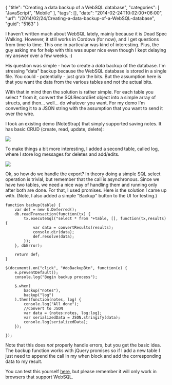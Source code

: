 {
	"title": "Creating a data backup of a WebSQL database",
	"categories": [
		"JavaScript",
		"Mobile"
	],
	"tags": [],
	"date": "2014-02-24T10:02:00+06:00",
	"url": "/2014/02/24/Creating-a-data-backup-of-a-WebSQL-database",
	"guid": "5163"
}

<p>
I haven't written much about WebSQL lately, mainly because it is Dead Spec Walking. However, it still works in Cordova (for now), and I get questions from time to time. This one in particular was kind of interesting. Plus, the guy asking me for help with this was super nice even though I kept delaying my answer over a few weeks. :)
</p>
<!--more-->
<p>
His question was simple - how to create a <i>data</i> backup of the database. I'm stressing "data" backup because the WebSQL database is stored in a single file. You could - potentially - just grab the bits. But the assumption here is that you want the data from the various tables and not the actual bits. 
</p>

<p>
With that in mind then the solution is rather simple. For each table you select * from it, convert the SQLRecordSet object into a simple array of structs, and then... well... do whatever you want. For my demo I'm converting it to a JSON string with the assumption that you want to send it over the wire.
</p>

<p>
I took an existing demo (NoteStrap) that simply supported saving notes. It has basic CRUD (create, read, update, delete):
</p>

<p>
<img src="https://static.raymondcamden.com/images/Screenshot_2_24_14__9_27_AM.png" />
</p>

<p>
To make things a bit more interesting, I added a second table, called log, where I store log messages for deletes and add/edits. 
</p>

<p>
<img src="https://static.raymondcamden.com/images/Screenshot_2_24_14__9_29_AM.png" />
</p>

<p>
Ok, so how do we handle the export? In theory doing a simple SQL select operation is trivial, but remember that the call is asynchronous. Since we have two tables, we need a nice way of handling them and running only after both are done. For that, I used promises. Here is the solution I came up with. (Note, I also added a simple "Backup" button to the UI for testing.)
</p>

<pre><code class="language-javascript">function backup(table) {
	var def = new $.Deferred();
	db.readTransaction(function(tx) {
		tx.executeSql("select * from "+table, [], function(tx,results) {
			var data = convertResults(results);
			console.dir(data);
			def.resolve(data);
		});
	}, dbError);

	return def;
}

$(document).on("click", "#doBackupBtn", function(e) {
	e.preventDefault();
	console.log("Begin backup process");

	$.when(
		backup("notes"), 
		backup("log")
	).then(function(notes, log) {
		console.log("All done");
		//Convert to JSON
		var data = {notes:notes, log:log};
		var serializedData = JSON.stringify(data);
		console.log(serializedData);
	});

});</code></pre>

<p>
Note that this does <i>not</i> properly handle errors, but you get the basic idea. The backup function works with jQuery promises so if I add a new table I just need to append the call in my when block and add the corresponding data to my result. 
</p>

<p>
You can test this yourself <a href="https://static.raymondcamden.com/demos/2014/feb/24/test3.html">here</a>, but please remember it will only work in browsers that support WebSQL.
</p>